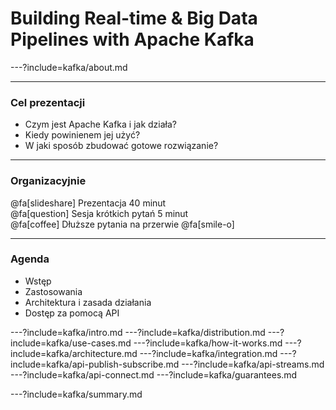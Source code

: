 
# Building Real-time & Big Data Pipelines with Apache Kafka



---?include=kafka/about.md



---
### Cel prezentacji
* Czym jest Apache Kafka i jak działa?
* Kiedy powinienem jej użyć?
* W jaki sposób zbudować gotowe rozwiązanie?



---
### Organizacyjnie
@fa[slideshare] Prezentacja 40 minut <br />
@fa[question] Sesja krótkich pytań 5 minut <br />
@fa[coffee] Dłuższe pytania na przerwie @fa[smile-o] <br />



---
### Agenda
* Wstęp
* Zastosowania
* Architektura i zasada działania
* Dostęp za pomocą API



---?include=kafka/intro.md
---?include=kafka/distribution.md
---?include=kafka/use-cases.md
---?include=kafka/how-it-works.md
---?include=kafka/architecture.md
---?include=kafka/integration.md
---?include=kafka/api-publish-subscribe.md
---?include=kafka/api-streams.md
---?include=kafka/api-connect.md
---?include=kafka/guarantees.md

---?include=kafka/summary.md